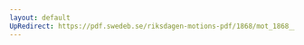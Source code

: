 ```yaml
---
layout: default
UpRedirect: https://pdf.swedeb.se/riksdagen-motions-pdf/1868/mot_1868__ak__00202/mot_1868__ak__00202_001.pdf
---
```

